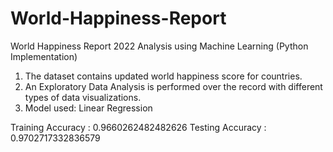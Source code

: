 # World-Happiness-Report
World Happiness Report 2022 Analysis using Machine Learning (Python Implementation)

1. The dataset contains updated world happiness score for countries.
2. An Exploratory Data Analysis is performed over the record with different types of data visualizations.
3. Model used: Linear Regression

Training Accuracy : 0.9660262482482626
Testing Accuracy : 0.9702717332836579
